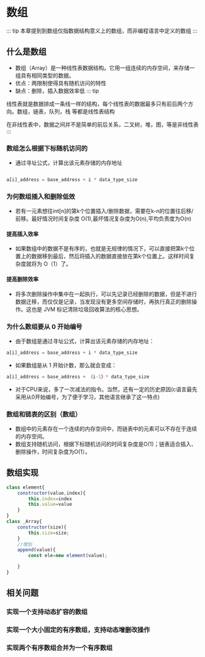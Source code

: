 
# 数组


::: tip
本章提到到数组仅指数据结构意义上的数组，而非编程语言中定义的数组
:::

## 什么是数组

- 数组（Array）是一种线性表数据结构。它用一组连续的内存空间，来存储一组具有相同类型的数据。
- 优点：两限制使得具有随机访问的特性
- 缺点：删除，插入数据效率低
::: tip

线性表就是数据排成一条线一样的结构，每个线性表的数据最多只有前后两个方向。数组，链表，队列，栈 等都是线性表结构  

在非线性表中，数据之间并不是简单的前后关系，二叉树，堆，图，等是非线性表
:::

### 数组怎么根据下标随机访问的

- 通过寻址公式，计算出该元素存储的内存地址

``` js

a[i]_address = base_address + i * data_type_size

```

### 为何数组插入和删除低效

- 若有一元素想往int[n]的第k个位置插入/删除数据，需要在k-n的位置往后移/前移。最好情况时间复杂度 O(1),最坏情况复杂度为O(n),平均负责度为O(n)

#### 提高插入效率

- 如果数组中的数据不是有序的，也就是无规律的情况下，可以直接把第k个位置上的数据移到最后，然后将插入的数据直接放在第k个位置上。这样时间复杂度就将为 O（1）了。 

#### 提高删除效率

- 将多次删除操作中集中在一起执行，可以先记录已经删除的数据，但是不进行数据迁移，而仅仅是记录，当发现没有更多空间存储时，再执行真正的删除操作。这也是 JVM 标记清除垃圾回收算法的核心思想。

### 为什么数组要从 0 开始编号

- 由于数组是通过寻址公式，计算出该元素存储的内存地址：

```js
a[i]_address = base_address + i * data_type_size
```
- 如果数组是从 1 开始计数，那么就会变成：
```js
a[i]_address = base_address + （i-1）* data_type_size
```

- 对于CPU来说，多了一次减法的指令。当然，还有一定的历史原因(c语言最先采用从0开始编号，为了便于学习，其他语言继承了这一特点)

### 数组和链表的区别（数组）
- 数组中的元素存在一个连续的内存空间中，而链表中的元素可以不存在于连续的内存空间。
- 数组支持随机访问，根据下标随机访问的时间复杂度是O(1)；链表适合插入、删除操作，时间复杂度为O(1）。

## 数组实现
```js
class element{
    constructor(value,index){
        this.index=index
        this.value=value
    }
}
class _Array{
    constructor(size){
        this.size=size;
    }
    //增加
    append(value){
        const ele=new element(value);

    }
}

```
## 相关问题
### 实现一个支持动态扩容的数组
### 实现一个大小固定的有序数组，支持动态增删改操作
### 实现两个有序数组合并为一个有序数组